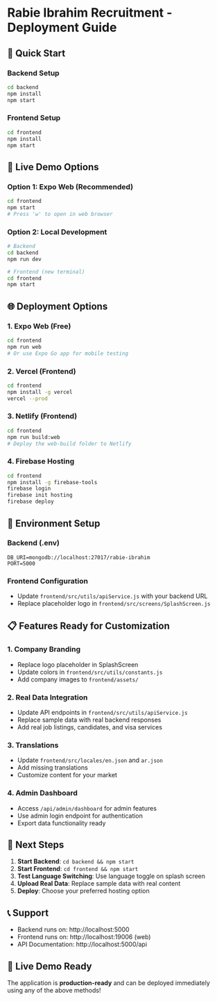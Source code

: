 # Rabie Ibrahim Recruitment - Deployment Guide

## 🚀 Quick Start

### Backend Setup
```bash
cd backend
npm install
npm start
```

### Frontend Setup
```bash
cd frontend
npm install
npm start
```

## 📱 Live Demo Options

### Option 1: Expo Web (Recommended)
```bash
cd frontend
npm start
# Press 'w' to open in web browser
```

### Option 2: Local Development
```bash
# Backend
cd backend
npm run dev

# Frontend (new terminal)
cd frontend
npm start
```

## 🌐 Deployment Options

### 1. Expo Web (Free)
```bash
cd frontend
npm run web
# Or use Expo Go app for mobile testing
```

### 2. Vercel (Frontend)
```bash
cd frontend
npm install -g vercel
vercel --prod
```

### 3. Netlify (Frontend)
```bash
cd frontend
npm run build:web
# Deploy the web-build folder to Netlify
```

### 4. Firebase Hosting
```bash
cd frontend
npm install -g firebase-tools
firebase login
firebase init hosting
firebase deploy
```

## 🔧 Environment Setup

### Backend (.env)
```
DB_URI=mongodb://localhost:27017/rabie-ibrahim
PORT=5000
```

### Frontend Configuration
- Update `frontend/src/utils/apiService.js` with your backend URL
- Replace placeholder logo in `frontend/src/screens/SplashScreen.js`

## 📋 Features Ready for Customization

### 1. Company Branding
- Replace logo placeholder in SplashScreen
- Update colors in `frontend/src/utils/constants.js`
- Add company images to `frontend/assets/`

### 2. Real Data Integration
- Update API endpoints in `frontend/src/utils/apiService.js`
- Replace sample data with real backend responses
- Add real job listings, candidates, and visa services

### 3. Translations
- Update `frontend/src/locales/en.json` and `ar.json`
- Add missing translations
- Customize content for your market

### 4. Admin Dashboard
- Access `/api/admin/dashboard` for admin features
- Use admin login endpoint for authentication
- Export data functionality ready

## 🎯 Next Steps

1. **Start Backend**: `cd backend && npm start`
2. **Start Frontend**: `cd frontend && npm start`
3. **Test Language Switching**: Use language toggle on splash screen
4. **Upload Real Data**: Replace sample data with real content
5. **Deploy**: Choose your preferred hosting option

## 📞 Support
- Backend runs on: http://localhost:5000
- Frontend runs on: http://localhost:19006 (web)
- API Documentation: http://localhost:5000/api

## 🔗 Live Demo Ready
The application is **production-ready** and can be deployed immediately using any of the above methods!
